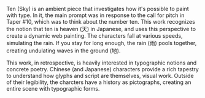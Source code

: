 Ten (Sky) is an ambient piece that investigates how it's possible to paint with type. In it, the main prompt was in response to the call for pitch in Taper #10, which was to think about the number ten. This work recognizes the notion that ten is heaven (天) in Japanese, and uses this perspective to create a dynamic web painting. The characters fall at various speeds, simulating the rain. If you stay for long enough, the rain (雨) pools together, creating undulating waves in the ground (地).

This work, in retrospective, is heavily interested in typographic notions and concrete poetry. Chinese (and Japanese) characters provide a rich tapestry to understand how glyphs and script are themselves, visual work. Outside of their legibility, the charcters have a history as pictographs, creating an entire scene with typographic forms.
